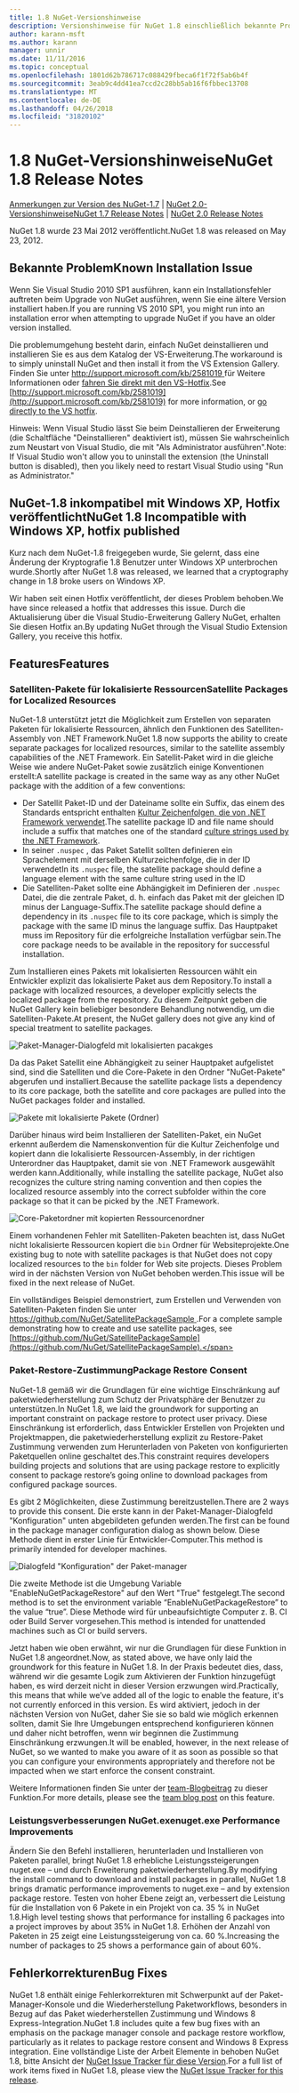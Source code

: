 ```yaml
---
title: 1.8 NuGet-Versionshinweise
description: Versionshinweise für NuGet 1.8 einschließlich bekannte Probleme, Fehlerbehebungen, Funktionen und Archivierung von dcrs Design.
author: karann-msft
ms.author: karann
manager: unnir
ms.date: 11/11/2016
ms.topic: conceptual
ms.openlocfilehash: 1801d62b786717c088429fbeca6f1f72f5ab6b4f
ms.sourcegitcommit: 3eab9c4dd41ea7ccd2c28bb5ab16f6fbbec13708
ms.translationtype: MT
ms.contentlocale: de-DE
ms.lasthandoff: 04/26/2018
ms.locfileid: "31820102"
---
```

# <a name="nuget-18-release-notes"></a><span data-ttu-id="f8b7e-103">1.8 NuGet-Versionshinweise</span><span class="sxs-lookup"><span data-stu-id="f8b7e-103">NuGet 1.8 Release Notes</span></span>

<span data-ttu-id="f8b7e-104">[Anmerkungen zur Version des NuGet-1.7](../release-notes/nuget-1.7.md) | [NuGet 2.0-Versionshinweise](../release-notes/nuget-2.0.md)</span><span class="sxs-lookup"><span data-stu-id="f8b7e-104">[NuGet 1.7 Release Notes](../release-notes/nuget-1.7.md) | [NuGet 2.0 Release Notes](../release-notes/nuget-2.0.md)</span></span>

<span data-ttu-id="f8b7e-105">NuGet 1.8 wurde 23 Mai 2012 veröffentlicht.</span><span class="sxs-lookup"><span data-stu-id="f8b7e-105">NuGet 1.8 was released on May 23, 2012.</span></span>

## <a name="known-installation-issue"></a><span data-ttu-id="f8b7e-106">Bekannte Problem</span><span class="sxs-lookup"><span data-stu-id="f8b7e-106">Known Installation Issue</span></span>
<span data-ttu-id="f8b7e-107">Wenn Sie Visual Studio 2010 SP1 ausführen, kann ein Installationsfehler auftreten beim Upgrade von NuGet ausführen, wenn Sie eine ältere Version installiert haben.</span><span class="sxs-lookup"><span data-stu-id="f8b7e-107">If you are running VS 2010 SP1, you might run into an installation error when attempting to upgrade NuGet if you have an older version installed.</span></span>

<span data-ttu-id="f8b7e-108">Die problemumgehung besteht darin, einfach NuGet deinstallieren und installieren Sie es aus dem Katalog der VS-Erweiterung.</span><span class="sxs-lookup"><span data-stu-id="f8b7e-108">The workaround is to simply uninstall NuGet and then install it from the VS Extension Gallery.</span></span>  <span data-ttu-id="f8b7e-109">Finden Sie unter [ http://support.microsoft.com/kb/2581019 ](http://support.microsoft.com/kb/2581019) für Weitere Informationen oder [fahren Sie direkt mit den VS-Hotfix](http://bit.ly/vsixcertfix).</span><span class="sxs-lookup"><span data-stu-id="f8b7e-109">See [http://support.microsoft.com/kb/2581019](http://support.microsoft.com/kb/2581019) for more information, or [go directly to the VS hotfix](http://bit.ly/vsixcertfix).</span></span>

<span data-ttu-id="f8b7e-110">Hinweis: Wenn Visual Studio lässt Sie beim Deinstallieren der Erweiterung (die Schaltfläche "Deinstallieren" deaktiviert ist), müssen Sie wahrscheinlich zum Neustart von Visual Studio, die mit "Als Administrator ausführen".</span><span class="sxs-lookup"><span data-stu-id="f8b7e-110">Note: If Visual Studio won't allow you to uninstall the extension (the Uninstall button is disabled), then you likely need to restart Visual Studio using "Run as Administrator."</span></span>

## <a name="nuget-18-incompatible-with-windows-xp-hotfix-published"></a><span data-ttu-id="f8b7e-111">NuGet-1.8 inkompatibel mit Windows XP, Hotfix veröffentlicht</span><span class="sxs-lookup"><span data-stu-id="f8b7e-111">NuGet 1.8 Incompatible with Windows XP, hotfix published</span></span>

<span data-ttu-id="f8b7e-112">Kurz nach dem NuGet-1.8 freigegeben wurde, Sie gelernt, dass eine Änderung der Kryptografie 1.8 Benutzer unter Windows XP unterbrochen wurde.</span><span class="sxs-lookup"><span data-stu-id="f8b7e-112">Shortly after NuGet 1.8 was released, we learned that a cryptography change in 1.8 broke users on Windows XP.</span></span>

<span data-ttu-id="f8b7e-113">Wir haben seit einen Hotfix veröffentlicht, der dieses Problem behoben.</span><span class="sxs-lookup"><span data-stu-id="f8b7e-113">We have since released a hotfix that addresses this issue.</span></span>  <span data-ttu-id="f8b7e-114">Durch die Aktualisierung über die Visual Studio-Erweiterung Gallery NuGet, erhalten Sie diesen Hotfix an.</span><span class="sxs-lookup"><span data-stu-id="f8b7e-114">By updating NuGet through the Visual Studio Extension Gallery, you receive this hotfix.</span></span>

## <a name="features"></a><span data-ttu-id="f8b7e-115">Features</span><span class="sxs-lookup"><span data-stu-id="f8b7e-115">Features</span></span>

### <a name="satellite-packages-for-localized-resources"></a><span data-ttu-id="f8b7e-116">Satelliten-Pakete für lokalisierte Ressourcen</span><span class="sxs-lookup"><span data-stu-id="f8b7e-116">Satellite Packages for Localized Resources</span></span>
<span data-ttu-id="f8b7e-117">NuGet-1.8 unterstützt jetzt die Möglichkeit zum Erstellen von separaten Paketen für lokalisierte Ressourcen, ähnlich den Funktionen des Satelliten-Assembly von .NET Framework.</span><span class="sxs-lookup"><span data-stu-id="f8b7e-117">NuGet 1.8 now supports the ability to create separate packages for localized resources, similar to the satellite assembly capabilities of the .NET Framework.</span></span>  <span data-ttu-id="f8b7e-118">Ein Satellit-Paket wird in die gleiche Weise wie andere NuGet-Paket sowie zusätzlich einige Konventionen erstellt:</span><span class="sxs-lookup"><span data-stu-id="f8b7e-118">A satellite package is created in the same way as any other NuGet package with the addition of a few conventions:</span></span>

* <span data-ttu-id="f8b7e-119">Der Satellit Paket-ID und der Dateiname sollte ein Suffix, das einem des Standards entspricht enthalten [Kultur Zeichenfolgen, die von .NET Framework verwendet](http://msdn.microsoft.com/goglobal/bb896001.aspx).</span><span class="sxs-lookup"><span data-stu-id="f8b7e-119">The satellite package ID and file name should include a suffix that matches one of the standard [culture strings used by the .NET Framework](http://msdn.microsoft.com/goglobal/bb896001.aspx).</span></span>
* <span data-ttu-id="f8b7e-120">In seiner `.nuspec` , das Paket Satellit sollten definieren ein Sprachelement mit derselben Kulturzeichenfolge, die in der ID verwendet</span><span class="sxs-lookup"><span data-stu-id="f8b7e-120">In its `.nuspec` file, the satellite package should define a language element with the same culture string used in the ID</span></span>
* <span data-ttu-id="f8b7e-121">Die Satelliten-Paket sollte eine Abhängigkeit im Definieren der `.nuspec` Datei, die die zentrale Paket, d. h. einfach das Paket mit der gleichen ID minus der Language-Suffix.</span><span class="sxs-lookup"><span data-stu-id="f8b7e-121">The satellite package should define a dependency in its `.nuspec` file to its core package, which is simply the package with the same ID minus the language suffix.</span></span>  <span data-ttu-id="f8b7e-122">Das Hauptpaket muss im Repository für die erfolgreiche Installation verfügbar sein.</span><span class="sxs-lookup"><span data-stu-id="f8b7e-122">The core package needs to be available in the repository for successful installation.</span></span>

<span data-ttu-id="f8b7e-123">Zum Installieren eines Pakets mit lokalisierten Ressourcen wählt ein Entwickler explizit das lokalisierte Paket aus dem Repository.</span><span class="sxs-lookup"><span data-stu-id="f8b7e-123">To install a package with localized resources, a developer explicitly selects the localized package from the repository.</span></span> <span data-ttu-id="f8b7e-124">Zu diesem Zeitpunkt geben die NuGet Gallery kein beliebiger besondere Behandlung notwendig, um die Satelliten-Pakete.</span><span class="sxs-lookup"><span data-stu-id="f8b7e-124">At present, the NuGet gallery does not give any kind of special treatment to satellite packages.</span></span>

![Paket-Manager-Dialogfeld mit lokalisierten pacakges](./media/dlg-w-loc-packs.png)

<span data-ttu-id="f8b7e-126">Da das Paket Satellit eine Abhängigkeit zu seiner Hauptpaket aufgelistet sind, sind die Satelliten und die Core-Pakete in den Ordner "NuGet-Pakete" abgerufen und installiert.</span><span class="sxs-lookup"><span data-stu-id="f8b7e-126">Because the satellite package lists a dependency to its core package, both the satellite and core packages are pulled into the NuGet packages folder and installed.</span></span>

![Pakete mit lokalisierte Pakete (Ordner)](./media/fldr-loc-packs.png)

<span data-ttu-id="f8b7e-128">Darüber hinaus wird beim Installieren der Satelliten-Paket, ein NuGet erkennt außerdem die Namenskonvention für die Kultur Zeichenfolge und kopiert dann die lokalisierte Ressourcen-Assembly, in der richtigen Unterordner das Hauptpaket, damit sie von .NET Framework ausgewählt werden kann.</span><span class="sxs-lookup"><span data-stu-id="f8b7e-128">Additionally, while installing the satellite package, NuGet also recognizes the culture string naming convention and then copies the localized resource assembly into the correct subfolder within the core package so that it can be picked by the .NET Framework.</span></span>

![Core-Paketordner mit kopierten Ressourcenordner](./media/fldr-copied-loc.png)

<span data-ttu-id="f8b7e-130">Einem vorhandenen Fehler mit Satelliten-Paketen beachten ist, dass NuGet nicht lokalisierte Ressourcen kopiert die `bin` Ordner für Websiteprojekte.</span><span class="sxs-lookup"><span data-stu-id="f8b7e-130">One existing bug to note with satellite packages is that NuGet does not copy localized resources to the `bin` folder for Web site projects.</span></span>  <span data-ttu-id="f8b7e-131">Dieses Problem wird in der nächsten Version von NuGet behoben werden.</span><span class="sxs-lookup"><span data-stu-id="f8b7e-131">This issue will be fixed in the next release of NuGet.</span></span>

<span data-ttu-id="f8b7e-132">Ein vollständiges Beispiel demonstriert, zum Erstellen und Verwenden von Satelliten-Paketen finden Sie unter [ https://github.com/NuGet/SatellitePackageSample ](https://github.com/NuGet/SatellitePackageSample).</span><span class="sxs-lookup"><span data-stu-id="f8b7e-132">For a complete sample demonstrating how to create and use satellite packages, see [https://github.com/NuGet/SatellitePackageSample](https://github.com/NuGet/SatellitePackageSample).</span></span>

### <a name="package-restore-consent"></a><span data-ttu-id="f8b7e-133">Paket-Restore-Zustimmung</span><span class="sxs-lookup"><span data-stu-id="f8b7e-133">Package Restore Consent</span></span>
<span data-ttu-id="f8b7e-134">NuGet-1.8 gemäß wir die Grundlagen für eine wichtige Einschränkung auf paketwiederherstellung zum Schutz der Privatsphäre der Benutzer zu unterstützen.</span><span class="sxs-lookup"><span data-stu-id="f8b7e-134">In NuGet 1.8, we laid the groundwork for supporting an important constraint on package restore to protect user privacy.</span></span> <span data-ttu-id="f8b7e-135">Diese Einschränkung ist erforderlich, dass Entwickler Erstellen von Projekten und Projektmappen, die paketwiederherstellung explizit zu Restore-Paket Zustimmung verwenden zum Herunterladen von Paketen von konfigurierten Paketquellen online geschaltet des.</span><span class="sxs-lookup"><span data-stu-id="f8b7e-135">This constraint requires developers building projects and solutions that are using package restore to explicitly consent to package restore’s going online to download packages from configured package sources.</span></span>

<span data-ttu-id="f8b7e-136">Es gibt 2 Möglichkeiten, diese Zustimmung bereitzustellen.</span><span class="sxs-lookup"><span data-stu-id="f8b7e-136">There are 2 ways to provide this consent.</span></span> <span data-ttu-id="f8b7e-137">Die erste kann in der Paket-Manager-Dialogfeld "Konfiguration" unten abgebildeten gefunden werden.</span><span class="sxs-lookup"><span data-stu-id="f8b7e-137">The first can be found in the package manager configuration dialog as shown below.</span></span>  <span data-ttu-id="f8b7e-138">Diese Methode dient in erster Linie für Entwickler-Computer.</span><span class="sxs-lookup"><span data-stu-id="f8b7e-138">This method is primarily intended for developer machines.</span></span>

![Dialogfeld "Konfiguration" der Paket-manager](./media/pr-consent-configdlg.png)

<span data-ttu-id="f8b7e-140">Die zweite Methode ist die Umgebung Variable "EnableNuGetPackageRestore" auf den Wert "True" festgelegt.</span><span class="sxs-lookup"><span data-stu-id="f8b7e-140">The second method is to set the environment variable “EnableNuGetPackageRestore” to the value “true”.</span></span>  <span data-ttu-id="f8b7e-141">Diese Methode wird für unbeaufsichtigte Computer z. B. CI oder Build Server vorgesehen.</span><span class="sxs-lookup"><span data-stu-id="f8b7e-141">This method is intended for unattended machines such as CI or build servers.</span></span>

<span data-ttu-id="f8b7e-142">Jetzt haben wie oben erwähnt, wir nur die Grundlagen für diese Funktion in NuGet 1.8 angeordnet.</span><span class="sxs-lookup"><span data-stu-id="f8b7e-142">Now, as stated above, we have only laid the groundwork for this feature in NuGet 1.8.</span></span>  <span data-ttu-id="f8b7e-143">In der Praxis bedeutet dies, dass, während wir die gesamte Logik zum Aktivieren der Funktion hinzugefügt haben, es wird derzeit nicht in dieser Version erzwungen wird.</span><span class="sxs-lookup"><span data-stu-id="f8b7e-143">Practically, this means that while we’ve added all of the logic to enable the feature, it's not currently enforced in this version.</span></span> <span data-ttu-id="f8b7e-144">Es wird aktiviert, jedoch in der nächsten Version von NuGet, daher Sie sie so bald wie möglich erkennen sollten, damit Sie Ihre Umgebungen entsprechend konfigurieren können und daher nicht betroffen, wenn wir beginnen die Zustimmung Einschränkung erzwungen.</span><span class="sxs-lookup"><span data-stu-id="f8b7e-144">It will be enabled, however, in the next release of NuGet, so we wanted to make you aware of it as soon as possible so that you can configure your environments appropriately and therefore not be impacted when we start enforce the consent constraint.</span></span>

<span data-ttu-id="f8b7e-145">Weitere Informationen finden Sie unter der [team-Blogbeitrag](http://blog.nuget.org/20120518/package-restore-and-consent.html) zu dieser Funktion.</span><span class="sxs-lookup"><span data-stu-id="f8b7e-145">For more details, please see the [team blog post](http://blog.nuget.org/20120518/package-restore-and-consent.html) on this feature.</span></span>

### <a name="nugetexe-performance-improvements"></a><span data-ttu-id="f8b7e-146">Leistungsverbesserungen NuGet.exe</span><span class="sxs-lookup"><span data-stu-id="f8b7e-146">nuget.exe Performance Improvements</span></span>
<span data-ttu-id="f8b7e-147">Ändern Sie den Befehl installieren, herunterladen und Installieren von Paketen parallel, bringt NuGet 1.8 erhebliche Leistungssteigerungen nuget.exe – und durch Erweiterung paketwiederherstellung.</span><span class="sxs-lookup"><span data-stu-id="f8b7e-147">By modifying the install command to download and install packages in parallel, NuGet 1.8 brings dramatic performance improvements to nuget.exe – and by extension package restore.</span></span>  <span data-ttu-id="f8b7e-148">Testen von hoher Ebene zeigt an, verbessert die Leistung für die Installation von 6 Pakete in ein Projekt von ca. 35 % in NuGet 1.8.</span><span class="sxs-lookup"><span data-stu-id="f8b7e-148">High level testing shows that performance for installing 6 packages into a project improves by about 35% in NuGet 1.8.</span></span>  <span data-ttu-id="f8b7e-149">Erhöhen der Anzahl von Paketen in 25 zeigt eine Leistungssteigerung von ca. 60 %.</span><span class="sxs-lookup"><span data-stu-id="f8b7e-149">Increasing the number of packages to 25 shows a performance gain of about 60%.</span></span>

## <a name="bug-fixes"></a><span data-ttu-id="f8b7e-150">Fehlerkorrekturen</span><span class="sxs-lookup"><span data-stu-id="f8b7e-150">Bug Fixes</span></span>
<span data-ttu-id="f8b7e-151">NuGet 1.8 enthält einige Fehlerkorrekturen mit Schwerpunkt auf der Paket-Manager-Konsole und die Wiederherstellung Paketworkflows, besonders in Bezug auf das Paket wiederherstellen Zustimmung und Windows 8 Express-Integration.</span><span class="sxs-lookup"><span data-stu-id="f8b7e-151">NuGet 1.8 includes quite a few bug fixes with an emphasis on the package manager console and package restore workflow, particularly as it relates to package restore consent and Windows 8 Express integration.</span></span>
<span data-ttu-id="f8b7e-152">Eine vollständige Liste der Arbeit Elemente in behoben NuGet 1.8, bitte Ansicht der [NuGet Issue Tracker für diese Version](http://nuget.codeplex.com/workitem/list/advanced?keyword=&status=Closed&type=All&priority=All&release=NuGet%201.8&assignedTo=All&component=All&sortField=Votes&sortDirection=Descending&page=0).</span><span class="sxs-lookup"><span data-stu-id="f8b7e-152">For a full list of work items fixed in NuGet 1.8, please view the [NuGet Issue Tracker for this release](http://nuget.codeplex.com/workitem/list/advanced?keyword=&status=Closed&type=All&priority=All&release=NuGet%201.8&assignedTo=All&component=All&sortField=Votes&sortDirection=Descending&page=0).</span></span>
